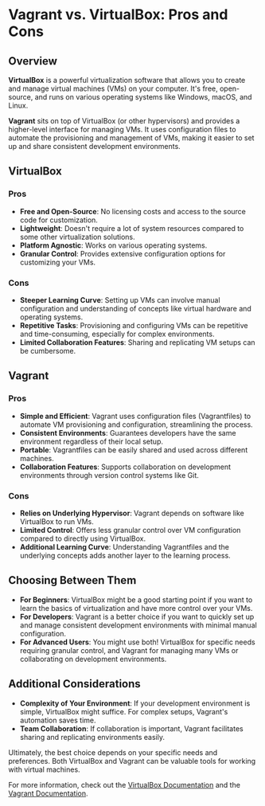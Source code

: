 # Vagrant vs. VirtualBox: Pros and Cons

## Overview

**VirtualBox** is a powerful virtualization software that allows you to create and manage virtual machines (VMs) on your computer. It's free, open-source, and runs on various operating systems like Windows, macOS, and Linux.

**Vagrant** sits on top of VirtualBox (or other hypervisors) and provides a higher-level interface for managing VMs. It uses configuration files to automate the provisioning and management of VMs, making it easier to set up and share consistent development environments.

## VirtualBox

### Pros
- **Free and Open-Source**: No licensing costs and access to the source code for customization.
- **Lightweight**: Doesn't require a lot of system resources compared to some other virtualization solutions.
- **Platform Agnostic**: Works on various operating systems.
- **Granular Control**: Provides extensive configuration options for customizing your VMs.

### Cons
- **Steeper Learning Curve**: Setting up VMs can involve manual configuration and understanding of concepts like virtual hardware and operating systems.
- **Repetitive Tasks**: Provisioning and configuring VMs can be repetitive and time-consuming, especially for complex environments.
- **Limited Collaboration Features**: Sharing and replicating VM setups can be cumbersome.

## Vagrant

### Pros
- **Simple and Efficient**: Vagrant uses configuration files (Vagrantfiles) to automate VM provisioning and configuration, streamlining the process.
- **Consistent Environments**: Guarantees developers have the same environment regardless of their local setup.
- **Portable**: Vagrantfiles can be easily shared and used across different machines.
- **Collaboration Features**: Supports collaboration on development environments through version control systems like Git.

### Cons
- **Relies on Underlying Hypervisor**: Vagrant depends on software like VirtualBox to run VMs.
- **Limited Control**: Offers less granular control over VM configuration compared to directly using VirtualBox.
- **Additional Learning Curve**: Understanding Vagrantfiles and the underlying concepts adds another layer to the learning process.

## Choosing Between Them

- **For Beginners**: VirtualBox might be a good starting point if you want to learn the basics of virtualization and have more control over your VMs.
- **For Developers**: Vagrant is a better choice if you want to quickly set up and manage consistent development environments with minimal manual configuration.
- **For Advanced Users**: You might use both! VirtualBox for specific needs requiring granular control, and Vagrant for managing many VMs or collaborating on development environments.

## Additional Considerations

- **Complexity of Your Environment**: If your development environment is simple, VirtualBox might suffice. For complex setups, Vagrant's automation saves time.
- **Team Collaboration**: If collaboration is important, Vagrant facilitates sharing and replicating environments easily.

Ultimately, the best choice depends on your specific needs and preferences. Both VirtualBox and Vagrant can be valuable tools for working with virtual machines.

For more information, check out the [VirtualBox Documentation](https://www.virtualbox.org/wiki/Documentation) and the [Vagrant Documentation](https://www.vagrantup.com/docs).

